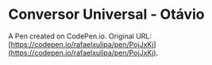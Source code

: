 # Conversor Universal - Otávio

A Pen created on CodePen.io. Original URL: [https://codepen.io/rafaelxulipa/pen/PojJxKj](https://codepen.io/rafaelxulipa/pen/PojJxKj).


